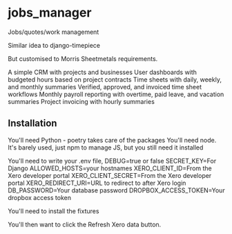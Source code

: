 # jobs_manager
Jobs/quotes/work management

Similar idea to django-timepiece

But customised to Morris Sheetmetals requirements.

A simple CRM with projects and businesses
User dashboards with budgeted hours based on project contracts
Time sheets with daily, weekly, and monthly summaries
Verified, approved, and invoiced time sheet workflows
Monthly payroll reporting with overtime, paid leave, and vacation summaries
Project invoicing with hourly summaries

## Installation

You'll need Python - poetry takes care of the packages 
You'll need node.  It's barely used, just npm to manage JS, but you still need it installed

You'll need to write your .env file, 
DEBUG=true or false
SECRET_KEY=For Django
ALLOWED_HOSTS=your hostnames
XERO_CLIENT_ID=From the Xero developer portal
XERO_CLIENT_SECRET=From the Xero developer portal
XERO_REDIRECT_URI=URL to redirect to after Xero login
DB_PASSWORD=Your database password
DROPBOX_ACCESS_TOKEN=Your dropbox access token

You'll need to install the fixtures

You'll then want to click the Refresh Xero data button.
